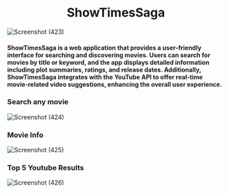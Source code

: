 <h1 align="center">ShowTimesSaga</h1>

![Screenshot (423)](https://github.com/user-attachments/assets/b2975a18-571f-49c9-9f6f-a143de4c38c0)

<h4>ShowTimesSaga is a web application that provides a user-friendly interface for searching and discovering movies. Users can search for movies by title or keyword, and the app displays detailed information including plot summaries, ratings, and release dates. Additionally, ShowTimesSaga integrates with the YouTube API to offer real-time movie-related video suggestions, enhancing the overall user experience.</h4>

<h3>Search any movie</h3>

![Screenshot (424)](https://github.com/user-attachments/assets/f19e7407-2cb0-46c2-b2a3-f2383f8a6adc)


<h3>Movie Info</h3>

![Screenshot (425)](https://github.com/user-attachments/assets/b52b9734-636d-41ea-8bb6-5f2ba65a07d4)

<h3>Top 5 Youtube Results</h3>

![Screenshot (426)](https://github.com/user-attachments/assets/50e9b705-9db0-40f0-bbdd-3f6b19938869)
